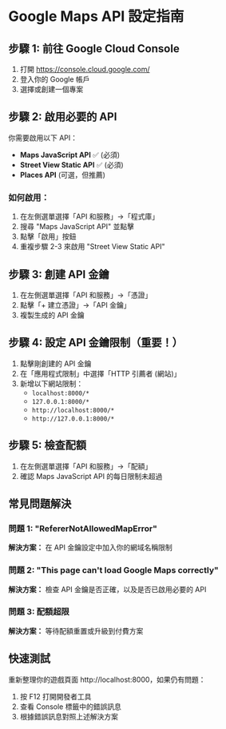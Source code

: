 # Google Maps API 設定指南

## 步驟 1: 前往 Google Cloud Console
1. 打開 https://console.cloud.google.com/
2. 登入你的 Google 帳戶
3. 選擇或創建一個專案

## 步驟 2: 啟用必要的 API
你需要啟用以下 API：
- **Maps JavaScript API** ✅ (必須)
- **Street View Static API** ✅ (必須)
- **Places API** (可選，但推薦)

### 如何啟用：
1. 在左側選單選擇「API 和服務」→「程式庫」
2. 搜尋 "Maps JavaScript API" 並點擊
3. 點擊「啟用」按鈕
4. 重複步驟 2-3 來啟用 "Street View Static API"

## 步驟 3: 創建 API 金鑰
1. 在左側選單選擇「API 和服務」→「憑證」
2. 點擊「+ 建立憑證」→「API 金鑰」
3. 複製生成的 API 金鑰

## 步驟 4: 設定 API 金鑰限制（重要！）
1. 點擊剛創建的 API 金鑰
2. 在「應用程式限制」中選擇「HTTP 引薦者 (網站)」
3. 新增以下網站限制：
   - `localhost:8000/*`
   - `127.0.0.1:8000/*`
   - `http://localhost:8000/*`
   - `http://127.0.0.1:8000/*`

## 步驟 5: 檢查配額
1. 在左側選單選擇「API 和服務」→「配額」
2. 確認 Maps JavaScript API 的每日限制未超過

## 常見問題解決

### 問題 1: "RefererNotAllowedMapError"
**解決方案：** 在 API 金鑰設定中加入你的網域名稱限制

### 問題 2: "This page can't load Google Maps correctly"
**解決方案：** 檢查 API 金鑰是否正確，以及是否已啟用必要的 API

### 問題 3: 配額超限
**解決方案：** 等待配額重置或升級到付費方案

## 快速測試
重新整理你的遊戲頁面 http://localhost:8000，如果仍有問題：
1. 按 F12 打開開發者工具
2. 查看 Console 標籤中的錯誤訊息
3. 根據錯誤訊息對照上述解決方案
